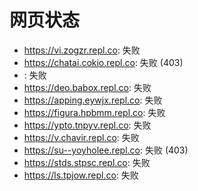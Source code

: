 # 网页状态
- https://vi.zogzr.repl.co: 失败
- https://chatai.cokio.repl.co: 失败 (403)
- : 失败
- https://deo.babox.repl.co: 失败
- https://apping.eywjx.repl.co: 失败
- https://figura.hpbmm.repl.co: 失败
- https://ypto.tnpyv.repl.co: 失败
- https://v.chavir.repl.co: 失败
- https://su--yoyholee.repl.co: 失败 (403)
- https://stds.stpsc.repl.co: 失败
- https://ls.tpjow.repl.co: 失败
